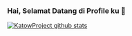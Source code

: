 ### Hai, Selamat Datang di Profile ku 👋


[![KatowProject github stats](https://github-readme-stats.vercel.app/api?username=KatowProject)](https://github.com/anuraghazra/github-readme-stats)
<!--
**KatowProject/KatowProject** is a ✨ _special_ ✨ repository because its `README.md` (this file) appears on your GitHub profile.

Here are some ideas to get you started:

- 🔭 I’m currently working on ...
- 🌱 I’m currently learning ...
- 👯 I’m looking to collaborate on ...
- 🤔 I’m looking for help with ...
- 💬 Ask me about ...
- 📫 How to reach me: ...
- 😄 Pronouns: ...
- ⚡ Fun fact: ...
-->

